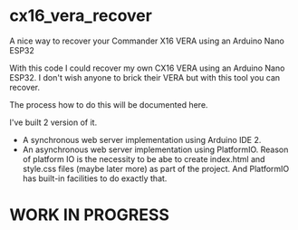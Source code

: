 # cx16_vera_recover
A nice way to recover your Commander X16 VERA using an Arduino Nano ESP32

With this code I could recover my own CX16 VERA using an Arduino Nano ESP32.
I don't wish anyone to brick their VERA but with this tool you can recover.

The process how to do this will be documented here.

I've built 2 version of it.
- A synchronous web server implementation using Arduino IDE 2.
- An asynchronous web server implementation using PlatformIO. Reason of platform IO is the necessity to be abe to create index.html and style.css files (maybe later more) as part of the project. And PlatformIO has built-in facilities to do exactly that.

# WORK IN PROGRESS #
